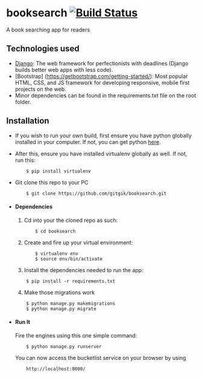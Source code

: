 # booksearch [![Build Status](https://travis-ci.org/gitgik/booksearch.svg?branch=master)](https://travis-ci.org/gitgik/booksearch)
A book searching app for readers

## Technologies used
* [Django](https://www.djangoproject.com/): The web framework for perfectionists with deadlines (Django builds better web apps with less code).
* [Bootstrap] (https://getbootstrap.com/getting-started/): Most popular HTML, CSS, and JS framework for developing responsive, mobile first projects on the web.
* Minor dependencies can be found in the requirements.txt file on the root folder.


## Installation
* If you wish to run your own build, first ensure you have python globally installed in your computer. If not, you can get python [here](https://www.python.org").
* After this, ensure you have installed virtualenv globally as well. If not, run this:
    ```
        $ pip install virtualenv
    ```
* Git clone this repo to your PC
    ```
        $ git clone https://github.com/gitgik/booksearch.git
    ```


* #### Dependencies
    1. Cd into your the cloned repo as such:
        ```
            $ cd booksearch
        ```

    2. Create and fire up your virtual environment:
        ```
            $ virtualenv env
            $ source env/bin/activate
        ```
    3. Install the dependencies needed to run the app:
    ```
        $ pip install -r requirements.txt
    ```
    4. Make those migrations work
    ```
        $ python manage.py makemigrations
        $ python manage.py migrate
    ```

* #### Run It
    Fire the engines using this one simple command:
    ```
        $ python manage.py runserver
    ```
    You can now access the bucketlist service on your browser by using
    ```
        http://localhost:8000/
    ```
